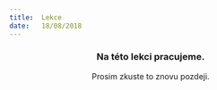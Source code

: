 ```yaml
---
title:  Lekce
date:   18/08/2018
---
```


### <center>Na této lekci pracujeme.</center>
<center>Prosim zkuste to znovu pozdeji.</center>